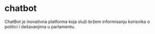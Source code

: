 # chatbot
ChatBot je inovativna platforma koja služi bržem informisanju korisnika o politici i dešavanjima u parlamentu.
